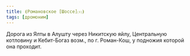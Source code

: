 ```yaml
---
title: ⦗Романовское [Шоссе]⒯⦘
tags: [дромоним]
---
```


Дорога из Ялты в Алушту через Никитскую яйлу, Центральную котловину и
Кебит-Богаз возм., по г. Роман-Кош, у подножия которой она проходит.
